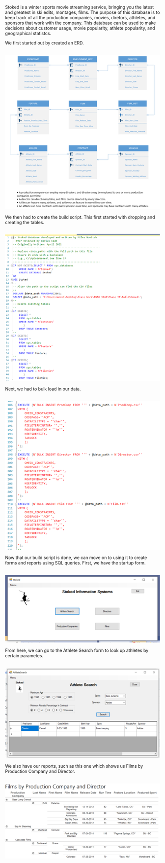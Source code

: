 Stoked is a winter sports movie streaming service, bringing you the latest and greatest in ski edits, montages, films. The purpose of this database is to keep track of all the production companies, movies, diretors, athletes, and sponsors that work with the company. This database can be used to make decisions about customer usage, movie popularity, athlete popularity, and geographical statistcs. 
  
We first started out by created an ERD.

<br>

<img src="Screenshots/ERD.png" height="auto" width="auto">

<br>

We then had to create the build script. This first started with dropping and creating the tables.

<br>

<img src="Screenshots/Database_SS_1.PNG" height="auto" width="auto">

<br>

Next, we had to bulk load in our data.

<br>

<img src="Screenshots/Database_SS_5.PNG" height="auto" width="auto">

<br>

Now that our build script is done, we can move on to using it to create forms and reports using SQL queries. 
First, we have the startup form.

<br>

<img src="Screenshots/Database_SS_2.PNG" height="auto" width="auto">

<br>

From here, we can go to the Athlete Search form to look up athletes by certain parametes. 

<br>

<img src="Screenshots/Database_SS_3.PNG" height="auto" width="auto">

<br>

We also have our reports, such as this one which shows us Films by Production Company and Director.

<br>

<img src="Screenshots/Database_SS_4.PNG" height="auto" width="auto">

<br>
